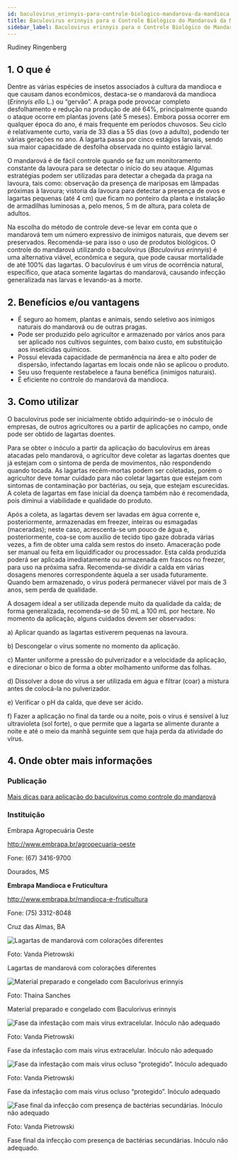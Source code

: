 ```yaml
---
id: baculovirus_erinnyis-para-controle-biologico-mandarova-da-mandioca
title: Baculovirus erinnyis para o Controle Biológico do Mandarová da Mandioca
sidebar_label: Baculovirus erinnyis para o Controle Biológico do Mandarová da Mandioca
---
```


<div class="center-textArticle">Rudiney Ringenberg</div>

## **1. O que é**

Dentre as várias espécies de insetos associados à cultura da
mandioca e que causam danos econômicos, destaca-se o
mandarová da mandioca (_Erinnyis ello_ L.) ou “gervão”. A praga
pode provocar completo desfolhamento e redução na produção
de até 64%, principalmente quando o ataque ocorre em plantas
jovens (até 5 meses). Embora possa ocorrer em qualquer época
do ano, é mais frequente em períodos chuvosos. Seu ciclo é
relativamente curto, varia de 33 dias a 55 dias (ovo a adulto),
podendo ter várias gerações no ano. A lagarta passa por cinco
estágios larvais, sendo sua maior capacidade de desfolha
observada no quinto estágio larval.

O mandarová é de fácil controle quando se faz um
monitoramento constante da lavoura para se detectar o início do
seu ataque. Algumas estratégias podem ser utilizadas para
detectar a chegada da praga na lavoura, tais como: observação
da presença de mariposas em lâmpadas próximas à lavoura;
vistoria da lavoura para detectar a presença de ovos e lagartas
pequenas (até 4 cm) que ficam no ponteiro da planta e instalação
de armadilhas luminosas a, pelo menos, 5 m de altura, para
coleta de adultos.

Na escolha do método de controle deve-se levar em conta que o
mandarová tem um número expressivo de inimigos naturais, que
devem ser preservados. Recomenda-se para isso o uso de
produtos biológicos. O controle do mandarová utilizando o
baculovírus (_Baculovirus erinnyis_) é uma alternativa viável,
econômica e segura, que pode causar mortalidade de até 100%
das lagartas. O baculovírus é um vírus de ocorrência natural,
específico, que ataca somente lagartas do mandarová,
causando infecção generalizada nas larvas e levando-as à
morte.

## **2. Benefícios e/ou vantagens**

- É seguro ao homem, plantas e animais, sendo seletivo aos
  inimigos naturais do mandarová ou de outras pragas.
- Pode ser produzido pelo agricultor e armazenado por vários
  anos para ser aplicado nos cultivos seguintes, com baixo
  custo, em substituição aos inseticidas químicos.
- Possui elevada capacidade de permanência na área e alto
  poder de dispersão, infectando lagartas em locais onde não
  se aplicou o produto.
- Seu uso frequente restabelece a fauna benéfica (inimigos
  naturais).
- É eficiente no controle do mandarová da mandioca.

## **3. Como utilizar**

O baculovírus pode ser inicialmente obtido adquirindo-se o
inóculo de empresas, de outros agricultores ou a partir de
aplicações no campo, onde pode ser obtido de lagartas doentes.

Para se obter o inóculo a partir da aplicação do baculovírus em
áreas atacadas pelo mandarová, o agricultor deve coletar as
lagartas doentes que já estejam com o sintoma de perda de
movimentos, não respondendo quando tocada. As lagartas
recém-mortas podem ser coletadas, porém o agricultor deve
tomar cuidado para não coletar lagartas que estejam com
sintomas de contaminação por bactérias, ou seja, que estejam
escurecidas. A coleta de lagartas em fase inicial da doença
também não é recomendada, pois diminui a viabilidade e
qualidade do produto.

Após a coleta, as lagartas devem ser lavadas em água corrente
e, posteriormente, armazenadas em freezer, inteiras ou
esmagadas (maceradas); neste caso, acrescenta-se um pouco
de água e, posteriormente, coa-se com auxílio de tecido tipo gaze
dobrada várias vezes, a fim de obter uma calda sem restos do
inseto. Amaceração pode ser manual ou feita em liquidificador ou
processador. Esta calda produzida poderá ser aplicada
imediatamente ou armazenada em frascos no freezer, para uso
na próxima safra. Recomenda-se dividir a calda em várias
dosagens menores correspondente àquela a ser usada
futuramente. Quando bem armazenado, o vírus poderá
permanecer viável por mais de 3 anos, sem perda de qualidade.

A dosagem ideal a ser utilizada depende muito da qualidade da
calda; de forma generalizada, recomenda-se de 50 mL a 100 mL
por hectare. No momento da aplicação, alguns cuidados devem
ser observados:

a) Aplicar quando as lagartas estiverem pequenas na
lavoura.

b) Descongelar o vírus somente no momento da aplicação.

c) Manter uniforme a pressão do pulverizador e a velocidade
da aplicação, e direcionar o bico de forma a obter
molhamento uniforme das folhas.

d) Dissolver a dose do vírus a ser utilizada em água e filtrar
(coar) a mistura antes de colocá-la no pulverizador.

e) Verificar o pH da calda, que deve ser ácido.

f) Fazer a aplicação no final da tarde ou a noite, pois o vírus é
sensível à luz ultravioleta (sol forte), o que permite que a
lagarta se alimente durante a noite e até o meio da manhã
seguinte sem que haja perda da atividade do vírus.

## 4. **Onde obter mais informações**

### Publicação

[Mais dicas para aplicação do baculovírus como controle do mandarová](https://bit.ly/2QW4nOL)

### Instituição

Embrapa Agropecuária Oeste

http://www.embrapa.br/agropecuaria-oeste

Fone: (67) 3416-9700

Dourados, MS

**Embrapa Mandioca e Fruticultura**

http://www.embrapa.br/mandioca-e-fruticultura

Fone: (75) 3312-8048

Cruz das Almas, BA

![Lagartas de mandarová com colorações diferentes](/cartilha/img/docs/17_baculovirus/FOTO_01.jpg)

Foto: Vanda Pietrowski

<div className="center-textImage">
Lagartas de mandarová com colorações diferentes
</div>

![Material preparado e congelado com Baculorivus erinnyis](/cartilha/img/docs/17_baculovirus/FOTO_02.jpg)

Foto: Thaína Sanches

<div className="center-textImage">
Material preparado e congelado com Baculorivus erinnyis
</div>

<div className="image-Box">

![Fase da infestação com mais vírus extracelular. Inóculo não adequado](/cartilha/img/docs/17_baculovirus/FOTO_03.jpg)

Foto: Vanda Pietrowski

</div>

<div className="center-textImage">
Fase da infestação com mais vírus extracelular. Inóculo não adequado
</div>

<div className="image-Box">

![Fase da infestação com mais vírus ocluso “protegido”. Inóculo adequado](/cartilha/img/docs/17_baculovirus/FOTO_04.jpg)

Foto: Vanda Pietrowski

</div>

<div className="center-textImage">
Fase da infestação com mais vírus ocluso “protegido”. Inóculo adequado
</div>

<div className="image-Box">

![Fase final da infecção com presença de bactérias secundárias. Inóculo não adequado](/cartilha/img/docs/17_baculovirus/FOTO_05.jpg)

Foto: Vanda Pietrowski

</div>

<div className="center-textImage">
Fase final da infecção com presença de bactérias secundárias. Inóculo não adequado.
</div>
